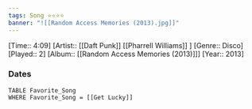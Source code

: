 ```yaml
---
tags: Song ⭐⭐⭐⭐ 
banner: "![[Random Access Memories (2013).jpg]]"
---
```

[Time:: 4:09]
[Artist:: [[Daft Punk]] [[Pharrell Williams]] ]
[Genre:: Disco]
[Played:: 2]
[Album:: [[Random Access Memories (2013)]]]
[Year:: 2013]
### Dates
````dataview
TABLE Favorite_Song
WHERE Favorite_Song = [[Get Lucky]]
````